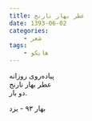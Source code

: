 ```yaml
---
title: عطر بهار نارنج
date: 1393-06-02
categories:
    - شعر
tags:
    - هایکو
---
```


پیاده‌روی روزانه  
عطر بهار نارنج  
دو بار.

بهار ۹۳ - یزد
